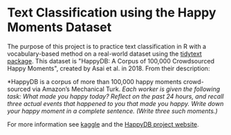 # Text Classification using the Happy Moments Dataset

The purpose of this project is to practice text classification in R with a vocabulary-based method on a real-world dataset using the [tidytext package](https://www.tidytextmining.com/). This dataset is "HappyDB: A Corpus of 100,000 Crowdsourced Happy Moments", created by Asai et al. in 2018. From their description:

*HappyDB is a corpus of more than 100,000 happy moments crowd-sourced via Amazon’s Mechanical Turk.
*Each worker is given the following task: What made you happy today? Reflect on the past 24 hours, and recall three actual events that happened to you that made you happy. Write down your happy moment in a complete sentence. (Write three such moments.)*

For more information see [kaggle](https://www.kaggle.com/ritresearch/happydb) and the [HappyDB project website](https://rit-public.github.io/HappyDB/).
